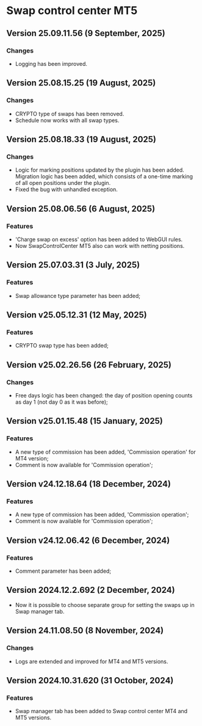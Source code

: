 # Swap control center MT5

## Version 25.09.11.56 (9 September, 2025)
### Changes
* Logging has been improved.

## Version 25.08.15.25 (19 August, 2025)
### Changes
* CRYPTO type of swaps has been removed.
* Schedule now works with all swap types.

## Version 25.08.18.33 (19 August, 2025)
### Changes
* Logic for marking positions updated by the plugin has been added. Migration logic has been added, which consists of a one-time marking of all open positions under the plugin.
* Fixed the bug with unhandled exception. 

## Version 25.08.06.56 (6 August, 2025)
### Features
* 'Charge swap on excess' option has been added to WebGUI rules.
* Now SwapControlCenter MT5 also can work with netting positions.

## Version 25.07.03.31 (3 July, 2025)
### Features
* Swap allowance type parameter has been added;

## Version v25.05.12.31 (12 May, 2025)
### Features
* CRYPTO swap type has been added;

## Version v25.02.26.56 (26 February, 2025)
### Changes
* Free days logic has been changed: the day of position opening counts as day 1 (not day 0 as it was before);

## Version v25.01.15.48 (15 January, 2025)
### Features
* A new type of commission has been added, 'Commission operation' for MT4 version;
* Comment is now available for 'Commission operation'; 

## Version v24.12.18.64 (18 December, 2024)
### Features
* A new type of commission has been added, 'Commission operation';
* Comment is now available for 'Commission operation'; 

## Version v24.12.06.42 (6 December, 2024)
### Features
* Comment parameter has been added;

## Version 2024.12.2.692 (2 December, 2024)
* Now it is possible to choose separate group for setting the swaps up in Swap manager tab.

## Version 24.11.08.50 (8 November, 2024)
### Changes
* Logs are extended and improved for MT4 and MT5 versions.

## Version 2024.10.31.620 (31 October, 2024)
### Features
* Swap manager tab has been added to Swap control center MT4 and MT5 versions.
